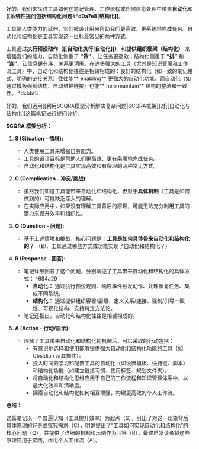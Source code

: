 好的，我们来探讨工具如何在笔记管理、工作流程或任何信息处理中带来**自动化**和 **[[系统性提问包括结构化问题#^d0a7e8|结构化]]**。

工具是人类能力的延伸，它们被设计用来帮助我们更高效、更系统地完成任务。自动化和结构化是工具实现这一目标最常见的两种方式。

工具通过**执行预设动作（[[自动化执行|自动化]]）** 和**提供组织框架（结构化）** 来增强我们的能力。自动化侧重于 **“做”** ，让任务更高效；结构化侧重于 **“排”** 和 **“连”**，让信息更有序、关系更清晰。在许多强大的工具（尤其是知识管理和工作流工具）中，自动化和结构化往往是相辅相成的：良好的结构化（如一致的笔记格式、明确的链接关系）往往能** enabling** 更强大的自动化功能，而自动化（如通过模板强制结构、自动维护链接）也能** help maintain** 结构的整洁和一致性。 ^dcbbf5

好的，我们运用[[利用SCQRA模型分析解决复杂问题|SCQRA框架]]对[[自动化与结构化]]这篇笔记进行提问分析。

**SCQRA 框架分析：**

1.  **S (Situation - 情境):**
    *   人类使用工具来增强自身能力。
    *   工具的设计目标是帮助人们更高效、更有条理地完成任务。
    *   自动化和结构化是工具实现高效和有条理的两种常见方式。

2.  **C (Complication - 冲突/挑战):**
    *   虽然我们知道工具能带来自动化和结构化，但对于**具体机制**（工具是如何做到的）可能缺乏深入的理解。
    *   在实际应用中，如果没有理解工具背后的原理，可能无法充分利用工具的潜力来提升效率和组织性。

3.  **Q (Question - 问题):**
    *   基于上述情境和挑战，核心问题是：**工具是如何具体带来自动化和结构化的？** （即，工具通过哪些方式或功能实现了自动化和结构化？）

4.  **R (Response - 回答):**
    *   笔记详细回答了这个问题，分别阐述了工具带来自动化和结构化的具体方式： ^684a29
        *   **自动化：** 通过执行预设规则、响应事件触发动作、处理重复任务、集成不同系统。
        *   **结构化：** 通过提供组织容器/层级、定义关系/连接、强制/引导一致性、可视化结构、支持特定方法论。
    *   笔记还指出，自动化和结构化往往是相辅相成的。

5.  **A (Action - 行动/启示):**
    *   理解了工具带来自动化和结构化的机制后，可以采取的行动包括：
        *   有意识地选择和使用能够提供强大自动化和结构化功能的工具（如 Obsidian 及其插件）。
        *   投入时间去学习和配置工具的自动化（如设置模板、快捷键、脚本）和结构化功能（如建立链接习惯、使用标签、规划文件夹）。
        *   将自动化和结构化思维应用于自己的工作流程和知识管理体系中，以最大化效率和清晰度。
        *   探索自动化和结构化如何相互增强，构建更高效的个人工作流。

**总结：**

这篇笔记以一个普遍认知（工具提升效率）为起点（S），引出了对这一现象背后具体原理的好奇或探究需求（C），明确提出了“工具如何实现自动化和结构化”的核心问题（Q），并提供了详细的机制和示例作为回答（R），最终启发读者将这些原理应用于实践，优化个人工作流（A）。